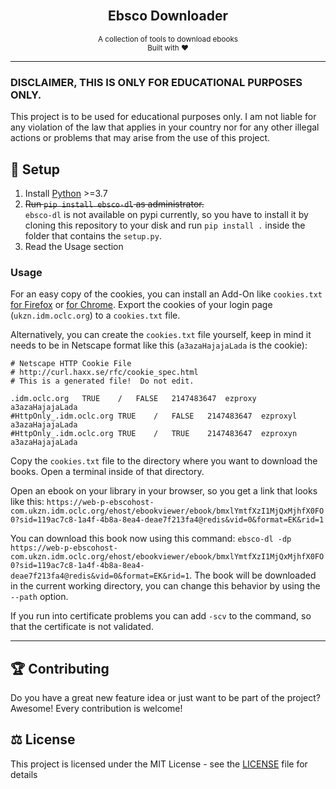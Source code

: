 <div align="center">
    <br>
    <h2>Ebsco Downloader</h2>
    <small>A collection of tools to download ebooks</small> 
    <br>
    <small>Built with ❤︎</small>
</div>

---

### DISCLAIMER, THIS IS ONLY FOR EDUCATIONAL PURPOSES ONLY. 
This project is to be used for educational purposes only.
I am not liable for any violation of the law that applies in your country nor for any other illegal actions or problems that may arise from the use of this project.

## 🚀 Setup

1. Install [Python](https://www.python.org/) >=3.7
2. ~~Run `pip install ebsco-dl` as administrator.~~ </br>
`ebsco-dl` is not available on pypi currently, so you have to install it by cloning this repository to your disk and run `pip install .` inside the folder that contains the `setup.py`.
4. Read the Usage section

### Usage

For an easy copy of the cookies, you can install an Add-On like `cookies.txt` [for Firefox](https://addons.mozilla.org/de/firefox/addon/cookies-txt/?utm_source=addons.mozilla.org&utm_medium=referral&utm_content=search) or [for Chrome](https://chrome.google.com/webstore/detail/get-cookiestxt/bgaddhkoddajcdgocldbbfleckgcbcid). Export the cookies of your login page (`ukzn.idm.oclc.org`) to a `cookies.txt` file. 

Alternatively, you can create the `cookies.txt` file yourself, keep in mind it needs to be in Netscape format like this (`a3azaHajajaLada` is the cookie):

```
# Netscape HTTP Cookie File
# http://curl.haxx.se/rfc/cookie_spec.html
# This is a generated file!  Do not edit.

.idm.oclc.org	TRUE	/	FALSE	2147483647	ezproxy	a3azaHajajaLada
#HttpOnly_.idm.oclc.org	TRUE	/	FALSE	2147483647	ezproxyl	a3azaHajajaLada
#HttpOnly_.idm.oclc.org	TRUE	/	TRUE	2147483647	ezproxyn	a3azaHajajaLada
```

Copy the `cookies.txt` file to the directory where you want to download the books. Open a terminal inside of that directory.

Open an ebook on your library in your browser, so you get a link that looks like this: `https://web-p-ebscohost-com.ukzn.idm.oclc.org/ehost/ebookviewer/ebook/bmxlYmtfXzI1MjQxMjhfX0FO0?sid=119ac7c8-1a4f-4b8a-8ea4-deae7f213fa4@redis&vid=0&format=EK&rid=1`


You can download this book now using this command: `ebsco-dl -dp https://web-p-ebscohost-com.ukzn.idm.oclc.org/ehost/ebookviewer/ebook/bmxlYmtfXzI1MjQxMjhfX0FO0?sid=119ac7c8-1a4f-4b8a-8ea4-deae7f213fa4@redis&vid=0&format=EK&rid=1`. The book will be downloaded in the current working directory, you can change this behavior by using the `--path` option.

If you run into certificate problems you can add `-scv` to the command, so that the certificate is not validated. 


---


## 🏆 Contributing

Do you have a great new feature idea or just want to be part of the project? Awesome! Every contribution is welcome!


## ⚖️ License

This project is licensed under the MIT License - see the [LICENSE](LICENSE) file for details